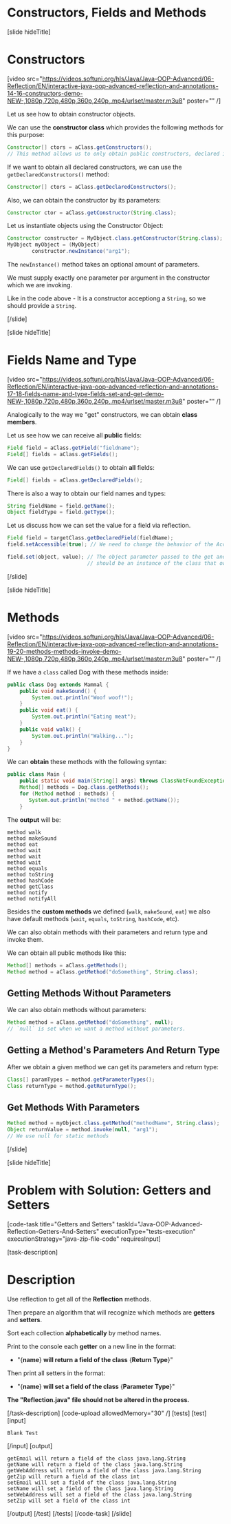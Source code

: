 # Constructors, Fields and Methods

[slide hideTitle]

# Constructors

[video src="https://videos.softuni.org/hls/Java/Java-OOP-Advanced/06-Reflection/EN/interactive-java-oop-advanced-reflection-and-annotations-14-16-constructors-demo-NEW-,1080p,720p,480p,360p,240p,.mp4/urlset/master.m3u8" poster="" /]

Let us see how to obtain constructor objects.

We can use the **constructor class** which provides the following methods for this purpose:

```java
Constructor[] ctors = aClass.getConstructors();
// This method allows us to only obtain public constructors, declared in our class and its superclass
```

If we want to obtain all declared constructors, we can use the `getDeclaredConstructors()` method:

``` java
Constructor[] ctors = aClass.getDeclaredConstructors();
```

Also, we can obtain the constructor by its parameters:

```java
Constructor ctor = aClass.getConstructor(String.class);
```

Let us instantiate objects using the Constructor Object:

``` java
Constructor constructor = MyObject.class.getConstructor(String.class);
MyObject myObject = (MyObject)
        constructor.newInstance("arg1");
```

The `newInstance()` method takes an optional amount of parameters.

We must supply exactly one parameter per argument in the constructor which we are invoking.

Like in the code above - It is a constructor acceptiong a `String`, so we should provide a `String`.

[/slide]

[slide hideTitle]

# Fields Name and Type

[video src="https://videos.softuni.org/hls/Java/Java-OOP-Advanced/06-Reflection/EN/interactive-java-oop-advanced-reflection-and-annotations-17-18-fields-name-and-type-fields-set-and-get-demo-NEW-,1080p,720p,480p,360p,240p,.mp4/urlset/master.m3u8" poster="" /]

Analogically to the way we "get" constructors, we can obtain **class members**.

Let us see how we can receive all **public** fields:

``` java
Field field = aClass.getField("fieldname");
Field[] fields = aClass.getFields();
```

We can use `getDeclaredFields()` to obtain **all** fields:

``` java
Field[] fields = aClass.getDeclaredFields();
```

There is also a way to obtain our field names and types:

``` java
String fieldName = field.getName();
Object fieldType = field.getType();
```

Let us discuss how we can set the value for a field via reflection.

``` java
Field field = targetClass.getDeclaredField(fieldName);
field.setAccessible(true); // We need to change the behavior of the AccessibleObject.

field.set(object, value); // The object parameter passed to the get and set method 
                          // should be an instance of the class that owns the field.
```

[/slide]

[slide hideTitle]

# Methods

[video src="https://videos.softuni.org/hls/Java/Java-OOP-Advanced/06-Reflection/EN/interactive-java-oop-advanced-reflection-and-annotations-19-20-methods-methods-invoke-demo-NEW-,1080p,720p,480p,360p,240p,.mp4/urlset/master.m3u8" poster="" /]

If we have a `class` called Dog with these methods inside:

```java
public class Dog extends Mammal {
    public void makeSound() {
        System.out.println("Woof woof!");
    }
    public void eat() {
        System.out.println("Eating meat");
    }
    public void walk() {
        System.out.println("Walking...");
    }
}

```

We can **obtain** these methods with the following syntax:

```java
public class Main {
    public static void main(String[] args) throws ClassNotFoundException {
    Method[] methods = Dog.class.getMethods();
    for (Method method : methods) {
       System.out.println("method " + method.getName());
    }
```

The **output** will be:
```
method walk
method makeSound
method eat
method wait
method wait
method wait
method equals
method toString
method hashCode
method getClass
method notify
method notifyAll
```

Besides the **custom methods** we defined (`walk`, `makeSound`, `eat`) we also have default methods (`wait`, `equals`, `toString`, `hashCode`, etc).

We can also obtain methods with their parameters and return type and invoke them.

We can obtain all public methods like this:

```java
Method[] methods = aClass.getMethods();
Method method = aClass.getMethod("doSomething", String.class);
```

## Getting Methods Without Parameters

We can also obtain methods without parameters:
```java 
Method method = aClass.getMethod("doSomething", null); 
// `null` is set when we want a method without parameters. 
```

## Getting a Method's Parameters And Return Type

After we obtain a given method we can get its parameters and return type:

```java
Class[] paramTypes = method.getParameterTypes();
Class returnType = method.getReturnType();
```

## Get Methods With Parameters

```java
Method method = myObject.class.getMethod("methodName", String.class);
Object returnValue = method.invoke(null, "arg1"); 
// We use null for static methods
```

[/slide]

[slide hideTitle]
# Problem with Solution: Getters and Setters

[code-task title="Getters and Setters" taskId="Java-OOP-Advanced-Reflection-Getters-And-Setters" executionType="tests-execution" executionStrategy="java-zip-file-code" requiresInput]

[task-description]
# Description


Use reflection to get all of the **Reflection** methods. 

Then prepare an algorithm that will recognize which methods are **getters** and **setters**. 

Sort each collection **alphabetically** by method names.

Print to the console each **getter** on a new line in the format:
- "\{**name**\} **will return a field of the class** \{**Return Type**\}"

Then print all setters in the format:
- "\{**name**\} **will set a field of the class** \{**Parameter Type**\}"


**The "Reflection.java" file should not be altered in the process.**


[/task-description]
[code-upload allowedMemory="30" /]
[tests]
[test]
[input]
```
Blank Test
```
[/input]
[output]
```
getEmail will return a field of the class java.lang.String
getName will return a field of the class java.lang.String
getWebAddress will return a field of the class java.lang.String
getZip will return a field of the class int
setEmail will set a field of the class java.lang.String
setName will set a field of the class java.lang.String
setWebAddress will set a field of the class java.lang.String
setZip will set a field of the class int
```
[/output]
[/test]
[/tests]
[/code-task]
[/slide]

